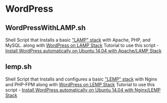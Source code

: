 WordPress
===========


WordPressWithLAMP.sh
---------------

Shell Script that Installs a basic ["LAMP" stack](https://lideploy.com/tutorials/setup-lamp-server-automatically-ubuntu-14-04-just-3-clicks/) with Apache, PHP, and MySQL.
along with [WordPress on LAMP Stack](https://lideploy.com/tutorials/install-wordpress-on-ubuntu-14-04-lamp-stack/)
Tutorial to use this script - [Install WordPress automatically on Ubuntu 14.04 with Apache/LAMP Stack](https://lideploy.com/tutorials/setup-wordpress-automatically-with-apache-or-lamp-stack-on-ubuntu-14-04/)

lemp.sh
---------------

Shell Script that Installs and configures a basic ["LEMP" stack]( https://lideploy.com/tutorials/setup-lemp-stack-automatically-ubuntu-14-04-just-3-clicks/) with Nginx and PHP-FPM along with [WordPress on LEMP Stack](https://lideploy.com/tutorials/install-wordpress-with-lemp-stack-nginx-ubuntu-14-04/)
Tutorial to use this script - [Install WordPress automatically on Ubuntu 14.04 with Nginx/LEMP Stack](https://lideploy.com/tutorials/setup-wordpress-automatically-nginxlemp-stack-ubuntu-14-04/)

